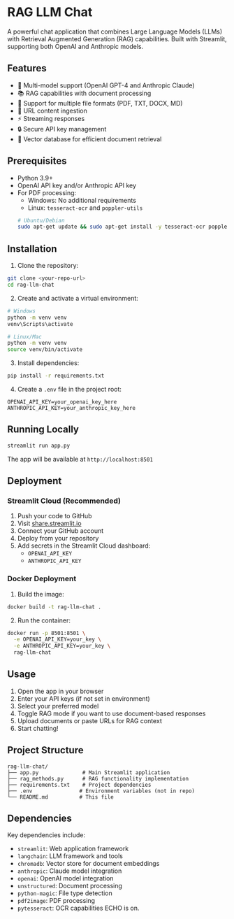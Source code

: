 # RAG LLM Chat

A powerful chat application that combines Large Language Models (LLMs) with Retrieval Augmented Generation (RAG) capabilities. Built with Streamlit, supporting both OpenAI and Anthropic models.

## Features

- 🤖 Multi-model support (OpenAI GPT-4 and Anthropic Claude)
- 📚 RAG capabilities with document processing
- 📄 Support for multiple file formats (PDF, TXT, DOCX, MD)
- 🔗 URL content ingestion
- ⚡ Streaming responses
- 🔒 Secure API key management
- 💾 Vector database for efficient document retrieval

## Prerequisites

- Python 3.9+
- OpenAI API key and/or Anthropic API key
- For PDF processing:
  - Windows: No additional requirements
  - Linux: `tesseract-ocr` and `poppler-utils`
  ```bash
  # Ubuntu/Debian
  sudo apt-get update && sudo apt-get install -y tesseract-ocr poppler-utils
  ```

## Installation

1. Clone the repository:

```bash
git clone <your-repo-url>
cd rag-llm-chat
```

2. Create and activate a virtual environment:

```bash
# Windows
python -m venv venv
venv\Scripts\activate

# Linux/Mac
python -m venv venv
source venv/bin/activate
```

3. Install dependencies:

```bash
pip install -r requirements.txt
```

4. Create a `.env` file in the project root:

```env
OPENAI_API_KEY=your_openai_key_here
ANTHROPIC_API_KEY=your_anthropic_key_here
```

## Running Locally

```bash
streamlit run app.py
```

The app will be available at `http://localhost:8501`

## Deployment

### Streamlit Cloud (Recommended)

1. Push your code to GitHub
2. Visit [share.streamlit.io](https://share.streamlit.io)
3. Connect your GitHub account
4. Deploy from your repository
5. Add secrets in the Streamlit Cloud dashboard:
   - `OPENAI_API_KEY`
   - `ANTHROPIC_API_KEY`

### Docker Deployment

1. Build the image:

```bash
docker build -t rag-llm-chat .
```

2. Run the container:

```bash
docker run -p 8501:8501 \
  -e OPENAI_API_KEY=your_key \
  -e ANTHROPIC_API_KEY=your_key \
  rag-llm-chat
```

## Usage

1. Open the app in your browser
2. Enter your API keys (if not set in environment)
3. Select your preferred model
4. Toggle RAG mode if you want to use document-based responses
5. Upload documents or paste URLs for RAG context
6. Start chatting!

## Project Structure

```
rag-llm-chat/
├── app.py              # Main Streamlit application
├── rag_methods.py      # RAG functionality implementation
├── requirements.txt    # Project dependencies
├── .env               # Environment variables (not in repo)
└── README.md          # This file
```

## Dependencies

Key dependencies include:

- `streamlit`: Web application framework
- `langchain`: LLM framework and tools
- `chromadb`: Vector store for document embeddings
- `anthropic`: Claude model integration
- `openai`: OpenAI model integration
- `unstructured`: Document processing
- `python-magic`: File type detection
- `pdf2image`: PDF processing
- `pytesseract`: OCR capabilities
ECHO is on.
